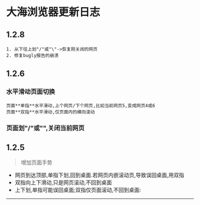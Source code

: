 # 大海浏览器更新日志

## 1.2.8

	1. 从下往上划"/"或"\"->恢复刚关闭的网页
	2. 修复bugly报告的崩溃

## 1.2.6

### 水平滑动页面切换

	页面**单指**水平滑动,上个网页/下个网页,比如当前网页5,变成网页4或6
	页面**双指**水平滑动,仅页面内的横向滚动

### 页面划"/"或"\",关闭当前网页

## 1.2.5

> 增加页面手势

- 网页到达顶部,单指下划,回到桌面.若网页内嵌滚动页,导致误回桌面,用双指
- 双指向上下滑动,只是网页滚动,不回到桌面
- 上下划,单指可能误回桌面;双指仅页面滚动,不回到桌面:

*****

##

